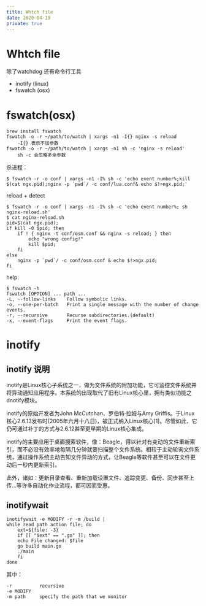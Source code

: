 ```yaml
---
title: Whtch file
date: 2020-04-19
private: true
---
```

# Whtch file
除了watchdog 还有命令行工具
- inotify (linux)
- fswatch (osx)

# fswatch(osx)

    brew install fswatch
    fswatch -o -r ~/path/to/watch | xargs -n1 -I{} nginx -s reload
        -I{} 表示不加参数
    fswatch -o -r ~/path/to/watch | xargs -n1 sh -c 'nginx -s reload'
        sh -c 会忽略多余参数

杀进程：

    $ fswatch -r -o conf | xargs -n1 -I% sh -c 'echo event number%;kill $(cat ngx.pid);nginx -p `pwd`/ -c conf/lua.conf& echo $!>ngx.pid;'

reload + detect

    $ fswatch -r -o conf | xargs -n1 -I% sh -c 'echo event number%; sh nginx-reload.sh'
    $ cat nginx-reload.sh
    pid=$(cat ngx.pid); 
    if kill -0 $pid; then 
        if ! { nginx -t conf/osm.conf && nginx -s reload; } then
            echo "wrong config!"
            kill $pid;
        fi
    else
        nginx -p `pwd`/ -c conf/osm.conf & echo $!>ngx.pid;
    fi 

help: 

    $ fswatch -h
    fswatch [OPTION] ... path ...
    -L, --follow-links    Follow symbolic links.
    -o, --one-per-batch   Print a single message with the number of change events.
    -r, --recursive       Recurse subdirectories.(default)
    -x, --event-flags     Print the event flags.


# inotify
## inotify 说明
inotify是Linux核心子系统之一，做为文件系统的附加功能，它可监控文件系统并将异动通知应用程序。本系统的出现取代了旧有Linux核心里，拥有类似功能之dnotify模块。

inotify的原始开发者为John McCutchan、罗伯特·拉姆与Amy Griffis。于Linux核心2.6.13发布时(2005年六月十八日)，被正式纳入Linux核心[1]。尽管如此，它仍可通过补丁的方式与2.6.12甚至更早期的Linux核心集成。

inotify的主要应用于桌面搜索软件，像：Beagle，得以针对有变动的文件重新索引，而不必没有效率地每隔几分钟就要扫描整个文件系统。相较于主动轮询文件系统，通过操作系统主动告知文件异动的方式，让Beagle等软件甚至可以在文件更动后一秒内更新索引。

此外，诸如：更新目录查看、重新加载设置文件、追踪变更、备份、同步甚至上传...等许多自动化作业流程，都可因而受惠。


## inotifywait
    inotifywait -e MODIFY -r -m /build |
    while read path action file; do
        ext=${file: -3}
        if [[ "$ext" == ".go" ]]; then
        echo File changed: $file
        go build main.go
        ./main
        fi
    done

其中：

    -r          recursive
    -e MODIFY 
    -m path     specify the path that we monitor 